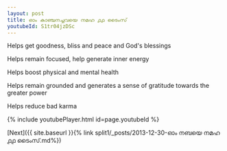 ```yaml
---
layout: post
title: ഓം കാഞ്ചനച്ചവയെ നമഹ ൧൧ ടൈംസ്
youtubeId: S1tr04jzDSc
---
```

 
 
Helps get goodness, bliss and peace and God's blessings
 
Helps remain focused, help generate inner energy 
 
Helps boost physical and mental health 
 
Helps remain grounded and generates a sense of gratitude towards the greater power 
 
Helps reduce bad karma
 
 
 
 


{% include youtubePlayer.html id=page.youtubeId %}
 
[Next]({{ site.baseurl }}{% link  split1/_posts/2013-12-30-ഓം നബയെ നമഹ ൧൧ ടൈംസ്.md%})
 
